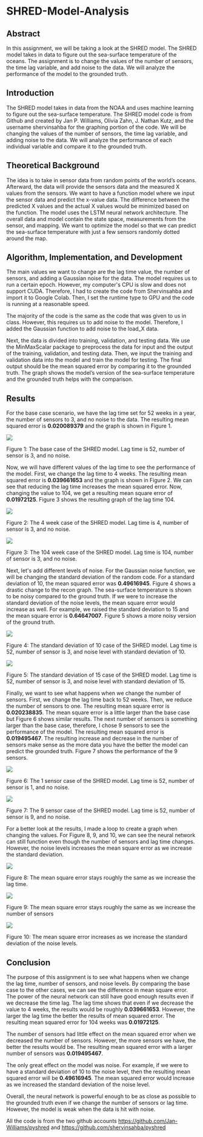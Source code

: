 # SHRED-Model-Analysis

## Abstract

In this assignment, we will be taking a look at the SHRED model. The SHRED model takes in data to figure out the sea-surface temperature of the oceans. The assignment is to change the values of the number of sensors, the time lag variable, and add noise to the data. We will analyze the performance of the model to the grounded truth.

## Introduction

The SHRED model takes in data from the NOAA and uses machine learning to figure out the sea-surface temperature. The SHRED model code is from Github and created by Jan P. Williams, Olivia Zahn, J. Nathan Kutz, and the username shervinsahba for the graphing portion of the code. We will be changing the values of the number of sensors, the time lag variable, and adding noise to the data. We will analyze the performance of each individual variable and compare it to the grounded truth. 

## Theoretical Background

The idea is to take in sensor data from random points of the world’s oceans. Afterward, the data will provide the sensors data and the measured X values from the sensors. We want to have a function model where we input the sensor data and predict the x-value data. The difference between the predicted X values and the actual X values would be minimized based on the function. The model uses the LSTM neural network architecture. The overall data and model contain the state space, measurements from the sensor, and mapping. We want to optimize the model so that we can predict the sea-surface temperature with just a few sensors randomly dotted around the map. 

## Algorithm, Implementation, and Development

The main values we want to change are the lag time value, the number of sensors, and adding a Gaussian noise for the data. The model requires us to run a certain epoch. However, my computer's CPU is slow and does not support CUDA. Therefore, I had to create the code from Shervinsahba and import it to Google Colab. Then, I set the runtime type to GPU and the code is running at a reasonable speed. 

The majority of the code is the same as the code that was given to us in class. However, this requires us to add noise to the model. Therefore, I added the Gaussian function to add noise to the load_X data. 

Next, the data is divided into training, validation, and testing data. We use the MinMaxScalar package to preprocess the data for input and the output of the training, validation, and testing data. Then, we input the training and validation data into the model and train the model for testing. The final output should be the mean squared error by comparing it to the grounded truth. The graph shows the model’s version of the sea-surface temperature and the grounded truth helps with the comparison. 

## Results

For the base case scenario, we have the lag time set for 52 weeks in a year, the number of sensors to 3, and no noise to the data. The resulting mean squared error is **0.020089379**
 and the graph is shown in Figure 1. 
 
 ![](https://github.com/SamQLuong/SHRED-Model-Analysis/blob/main/BaseCase.png)
 
 Figure 1: The base case of the SHRED model. Lag time is 52, number of sensor is 3, and no noise.

Now, we will have different values of the lag time to see the performance of the model. First, we change the lag time to 4 weeks. The resulting mean squared error is **0.039661653** and the graph is shown in Figure 2. We can see that reducing the lag time increases the mean squared error. Now, changing the value to 104, we get a resulting mean square error of **0.01972125**. Figure 3 shows the resulting graph of the lag time 104. 

![](https://github.com/SamQLuong/SHRED-Model-Analysis/blob/main/4W%20Case.png)
 
 Figure 2: The 4 week case of the SHRED model. Lag time is 4, number of sensor is 3, and no noise.
 
 ![](https://github.com/SamQLuong/SHRED-Model-Analysis/blob/main/104W%20Case.png)
 
 Figure 3: The 104 week case of the SHRED model. Lag time is 104, number of sensor is 3, and no noise.
 

Next, let's add different levels of noise. For the Gaussian noise function, we will be changing the standard deviation of the random code. For a standard deviation of 10, the mean squared error was **0.49616945**. Figure 4 shows a drastic change to the recon graph. The sea-surface temperature is shown to be noisy compared to the ground truth. If we were to increase the standard deviation of the noise levels, the mean square error would increase as well. For example, we raised the standard deviation to 15 and the mean square error is **0.64647007**. Figure 5 shows a more noisy version of the ground truth. 

![](https://github.com/SamQLuong/SHRED-Model-Analysis/blob/main/10N%20Case.png)
 
Figure 4: The standard deviation of 10 case of the SHRED model. Lag time is 52, number of sensor is 3, and noise level with standard deviation of 10.
 
![](https://github.com/SamQLuong/SHRED-Model-Analysis/blob/main/15N%20Case.png)
 
Figure 5: The standard deviation of 15 case of the SHRED model. Lag time is 52, number of sensor is 3, and noise level with standard deviation of 15.

Finally, we want to see what happens when we change the number of sensors. First, we change the lag time back to 52 weeks. Then, we reduce the number of sensors to one. The resulting mean square error is **0.020238835**. The mean square error is a little larger than the base case but Figure 6 shows similar results. The next number of sensors is something larger than the base case, therefore, I chose 9 sensors to see the performance of the model. The resulting mean squared error is **0.019495467**. The resulting increase and decrease in the number of sensors make sense as the more data you have the better the model can predict the grounded truth. Figure 7 shows the performance of the 9 sensors. 

![](https://github.com/SamQLuong/SHRED-Model-Analysis/blob/main/1S%20Case.png)
 
 Figure 6: The 1 sensor case of the SHRED model. Lag time is 52, number of sensor is 1, and no noise.
 
![](https://github.com/SamQLuong/SHRED-Model-Analysis/blob/main/9S%20Case.png)
 
 Figure 7: The 9 sensor case of the SHRED model. Lag time is 52, number of sensor is 9, and no noise.
 
 For a better look at the results, I made a loop to create a graph when changing the values. For Figure 8, 9, and 10, we can see the neural network can still function even though the number of sensors and lag time changes. However, the noise levels increases the mean square error as we increase the standard deviation. 
 
 ![](https://github.com/SamQLuong/SHRED-Model-Analysis/blob/main/Error%20for%20Lag.png)
 
 Figure 8: The mean square error stays roughly the same as we increase the lag time. 
 
 ![](https://github.com/SamQLuong/SHRED-Model-Analysis/blob/main/Error%20for%20Sensor.png)
 
 Figure 9: The mean square error stays roughly the same as we increase the number of sensors
 
 ![](https://github.com/SamQLuong/SHRED-Model-Analysis/blob/main/Error%20for%20Noise.png)
 
 Figure 10: The mean square error increases as we increase the standard deviation of the noise levels.

## Conclusion

The purpose of this assignment is to see what happens when we change the lag time, number of sensors, and noise levels. By comparing the base case to the other cases, we can see the difference in mean square error. The power of the neural network can still have good enough results even if we decrease the time lag. The lag time shows that even if we decrease the value to 4 weeks, the results would be roughly **0.039661653**. However, the larger the lag time the better the results of mean squared error. The resulting mean squared error for 104 weeks was **0.01972125**.

The number of sensors had little effect on the mean squared error when we decreased the number of sensors. However, the more sensors we have, the better the results would be. The resulting mean squared error with a larger number of sensors was **0.019495467**. 

The only great effect on the model was noise. For example, if we were to have a standard deviation of 10 to the noise level, then the resulting mean squared error will be **0.49616945**. The mean squared error would increase as we increased the standard deviation of the noise level. 

Overall, the neural network is powerful enough to be as close as possible to the grounded truth even if we change the number of sensors or lag time. However, the model is weak when the data is hit with noise. 

All the code is from the two github accounts https://github.com/Jan-Williams/pyshred and https://github.com/shervinsahba/pyshred


